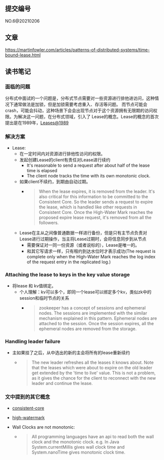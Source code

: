 ## 提交编号
NO.6@20210206

## 文章
https://martinfowler.com/articles/patterns-of-distributed-systems/time-bound-lease.html

## 读书笔记

### 面临的问题
分布式中面试的一个问题是，分布式节点需要对一些资源进行排他进访问，这种情况下通常做法是加锁，但是加锁需要考虑重入、存活等问题。
而节点可能会crash，可能会抖动，这种场景下会会出现节点对于这个资源拥有无限期的访问权限。为解决这一问题，在分布式领域，引入了
Lease的概念。Lease的概念的首次提出是在1989年，[Leases@1989](https://web.stanford.edu/class/cs240/readings/89-leases.pdf)

### 解决方案
- Lease:
  - 在一定时间内对资源进行排他性访问的权限。
  - 发起创建Lease的client有责任对Lease进行续约
    - It's reasonable to send a request after about half of the lease time is elapsed
    - The client node tracks the time with its own monotonic clock.
  - 如果client不续约，到期由自动过期。
    - > When the lease expires, it is removed from the leader. It's also critical for this information to be committed to the Consistent Core. So the leader sends a request to expire the lease, which is handled like other requests in Consistent Core. Once the High-Water Mark reaches the proposed expire lease request, it's removed from all the followers.
  - Lease在主从之间像普通数据一样进行备份，但是只有主节点负责对Lease进行过期操作，当主将Lease过期时，会将信息同步到从节点
    -  需要保证对一同一份资源（或者说标的），Lease是唯一的。
    -  和其它写请求一样，只有租约到达水位时才表示成功(The request is complete only when the High-Water Mark reaches the log index of the request entry in the replicated log.)

### Attaching the lease to keys in the key value storage
- 将lease 和 kv值绑定。
  - 个人理解：kv可以多个，即同一个lease可以绑定多个kv，类似zk中的session和临时节点的关系
    - > zookeeper has a concept of sessions and ephemeral nodes. The sessions are implemented with the similar mechanism explained in this pattern. Ephemeral nodes are attached to the session. Once the session expires, all the ephemeral nodes are removed from the storage.

### Handling leader failure
- 主如果挂了之后，从中选出的新的主会将所有的lease重新续约
  - > The new leader refreshes all the leases it knows about. Note that the leases which were about to expire on the old leader get extended by the 'time to live' value. This is not a problem, as it gives the chance for the client to reconnect with the new leader and continue the lease.

### 文中提到的其它概念
- [consistent-core](https://martinfowler.com/articles/patterns-of-distributed-systems/consistent-core.html)
- [high-watermark](https://martinfowler.com/articles/patterns-of-distributed-systems/high-watermark.html)

- Wall Clocks are not monotonic:
  - > All programming languages have an api to read both the wall clock and the monotonic clock. e.g. In Java System.currentMillis gives wall clock time and System.nanoTime gives monotonic clock time.
